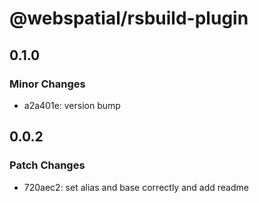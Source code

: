 # @webspatial/rsbuild-plugin

## 0.1.0

### Minor Changes

- a2a401e: version bump

## 0.0.2

### Patch Changes

- 720aec2: set alias and base correctly and add readme
